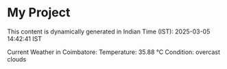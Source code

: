 # My Project

This content is dynamically generated in Indian Time (IST): 2025-03-05 14:42:41 IST


Current Weather in Coimbatore:
Temperature: 35.88 °C
Condition: overcast clouds
